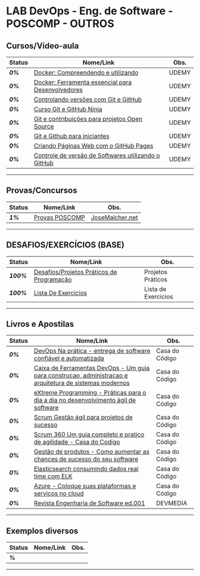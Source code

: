 # LAB DevOps - Eng. de Software - POSCOMP - OUTROS

## Cursos/Vídeo-aula

| **Status**  | **Nome/Link**  | **Obs.**  |
|---|---|---|
| **_0%_** |  [ Docker: Compreendendo e utilizando  ]()  | UDEMY  |
| **_0%_** |  [ Docker: Ferramenta essencial para Desenvolvedores ]()  | UDEMY |
| **_0%_** |  [ Controlando versões com Git e GitHub  ]()  | UDEMY  |
| **_0%_** |  [ Curso Git e GitHub Ninja ]()  | UDEMY  |
| **_0%_** |  [ Git e contribuições para projetos Open Source ]()  | UDEMY  |
| **_0%_** |  [ Git e Github para iniciantes ]()  | UDEMY  |
| **_0%_** |  [ Criando Páginas Web com o GitHub Pages ]()  | UDEMY  |
| **_0%_** |  [ Controle de versão de Softwares utilizando o GitHub ]()  | UDEMY  |

------------

## Provas/Concursos
| **Status**  | **Nome/Link**  | **Obs.**  |
|---|---|---|
| **_1%_** |  [ Provas POSCOMP ](https://github.com/josemalcher/POSCOMP)  |  [JoseMalcher.net](https://josemalcher.net/concursos/poscomp-mapeamento-das-disciplinas-para-2019/)  |

------------

## DESAFIOS/EXERCÍCIOS (BASE)

| **Status**  | **Nome/Link**  | **Obs.**  |
|---|---|---|
| **_100%_** | [Desafios/Projetos Práticos de Programação](https://github.com/josemalcher/ListaDeDesafiosProgramacao)  | Projetos Práticos  |
| **_100%_** | [Lista De Exercícios](https://github.com/josemalcher/ListaDeExerciciosProgramacao)  | Lista de Exercícios  |

------------

## Livros e Apostilas

| **Status**  | **Nome/Link**  | **Obs.**  |
|---|---|---|
| **_0%_** |  [DevOps Na prática - entrega de software confiável e automatizada ]()  | Casa do Código |
| **_0%_** |  [Caixa de Ferramentas DevOps - Um guia para construcao, administracao e arquitetura de sistemas modernos]()  | Casa do Código |
| **_0%_** |  [eXtreme Programming - Práticas para o dia a dia no desenvolvimento ágil de software]()  | Casa do Código |
| **_0%_** |  [Scrum Gestão ágil para projetos de sucesso]()  | Casa do Código |
| **_0%_** |  [Scrum 360 Um guia completo e pratico de agilidade - Casa do Codigo]()  | Casa do Código |
| **_0%_** |  [Gestão de produtos - Como aumentar as chances de sucesso do seu software]()  | Casa do Código |
| **_0%_** |  [Elasticsearch consumindo dados real time com ELK]()  | Casa do Código |
| **_0%_** |  [Azure - Coloque suas plataformas e servicos no cloud]()  | Casa do Código |
| **_0%_** |  [Revista Engenharia de Software ed.001]()  | DEVMEDIA |

------------

## Exemplos diversos

| **Status**  | **Nome/Link**  | **Obs.**  |
|---|---|---|
| **_%_** |  []()  |   |

------------